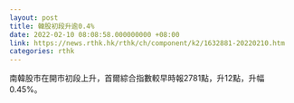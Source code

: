 ```yaml
---
layout: post
title: 韓股初段升逾0.4%
date: 2022-02-10 08:08:58.000000000 +08:00
link: https://news.rthk.hk/rthk/ch/component/k2/1632881-20220210.htm
categories: rthk
---
```


南韓股市在開市初段上升，首爾綜合指數較早時報2781點，升12點，升幅0.45%。

